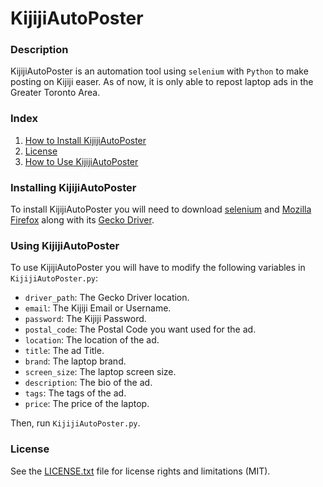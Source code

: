 # KijijiAutoPoster

### Description
KijijiAutoPoster is an automation tool using `selenium` with `Python` to make posting on Kijiji easer. As of now, it is only able to repost laptop ads in the Greater Toronto Area.

### Index
1. [How to Install KijijiAutoPoster](#installing-kijijiautoposter)
2. [License](#license)
3. [How to Use KijijiAutoPoster](#using-kijijiautoposter)


### Installing KijijiAutoPoster
To install KijijiAutoPoster you will need to download [selenium](https://pypi.org/project/selenium/) and [Mozilla Firefox](https://www.mozilla.org/en-CA/firefox/new/) along with its [Gecko Driver](https://github.com/mozilla/geckodriver/releases).

### Using KijijiAutoPoster
To use KijijiAutoPoster you will have to modify the following variables in `KijijiAutoPoster.py`:
- `driver_path`: The Gecko Driver location.
- `email`: The Kijiji Email or Username.
- `password`: The Kijiji Password.
- `postal_code`: The Postal Code you want used for the ad.
- `location`: The location of the ad.
- `title`: The ad Title.
- `brand`: The laptop brand.
- `screen_size`: The laptop screen size.
- `description`: The bio of the ad.
- `tags`: The tags of the ad.
- `price`: The price of the laptop.

Then, run `KijijiAutoPoster.py`.

### License
See the [LICENSE.txt](LICENSE.txt) file for license rights and limitations (MIT).
